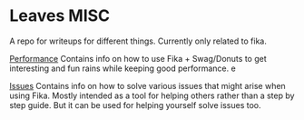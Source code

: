 # Leaves MISC

A repo for writeups for different things. Currently only related to fika. 

[Performance](Performance.md) Contains info on how to use Fika + Swag/Donuts to get interesting and fun rains while keeping good performance. e

[Issues](Issues.md) Contains info on how to solve various issues that might arise when using Fika. Mostly intended as a tool for helping others rather than a step by step guide. But it can be used for helping yourself solve issues too.